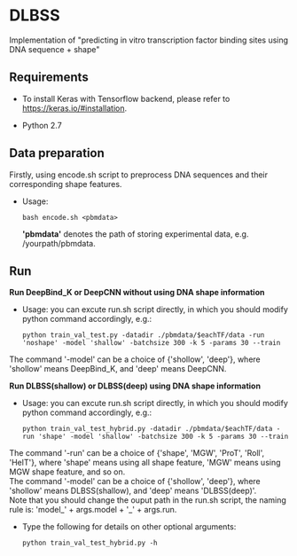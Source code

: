 # DLBSS
Implementation of "predicting in vitro transcription factor binding sites using DNA sequence + shape"

## Requirements

+ To install Keras with Tensorflow backend, please refer to https://keras.io/#installation. 

+ Python 2.7

## Data preparation
Firstly, using encode.sh script to preprocess DNA sequences and their corresponding shape features.
+ Usage:
  ```
  bash encode.sh <pbmdata>
  ```
  **'pbmdata'** denotes the path of storing experimental data, e.g. /yourpath/pbmdata.

## Run 
**Run DeepBind_K or DeepCNN without using DNA shape information**
+ Usage: you can excute run.sh script directly, in which you should modify python command accordingly, e.g.:
  ```
  python train_val_test.py -datadir ./pbmdata/$eachTF/data -run 'noshape' -model 'shallow' -batchsize 300 -k 5 -params 30 --train
  ```
 The command '-model' can be a choice of {'shollow', 'deep'}, where 'shollow' means DeepBind_K, and 'deep' means DeepCNN.
 
**Run DLBSS(shallow) or DLBSS(deep) using DNA shape information**
+ Usage: you can excute run.sh script directly, in which you should modify python command accordingly, e.g.:
  ```
  python train_val_test_hybrid.py -datadir ./pbmdata/$eachTF/data -run 'shape' -model 'shallow' -batchsize 300 -k 5 -params 30 --train
  ```
The command '-run' can be a choice of {'shape', 'MGW', 'ProT', 'Roll', 'HelT'}, where 'shape' means using all shape feature, 'MGW' means using MGW shape feature, and so on.<br />
The command '-model' can be a choice of {'shollow', 'deep'}, where 'shollow' means DLBSS(shallow), and 'deep' means 'DLBSS(deep)'.<br />
Note that you should change the ouput path in the run.sh script, the naming rule is: 'model_' + args.model + '_' + args.run.

+ Type the following for details on other optional arguments:
	```
  python train_val_test_hybrid.py -h
	```
